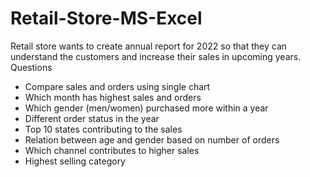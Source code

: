 # Retail-Store-MS-Excel

Retail store wants to create annual report for 2022 so that they can understand the customers and increase their sales in upcoming years.
Questions
-	Compare sales and orders using single chart
-	Which month has highest sales and orders
-	Which gender (men/women) purchased more within a year
-	Different order status in the year
-	Top 10 states contributing to the sales
-	Relation between age and gender based on number of orders 
-	Which channel contributes to higher sales
-	Highest selling category

